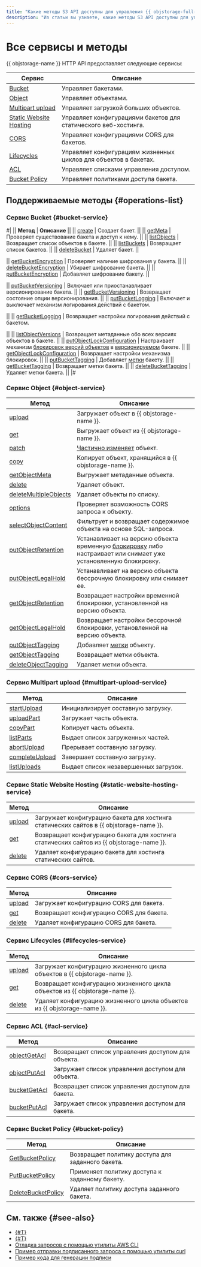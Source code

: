 ```yaml
---
title: "Какие методы S3 API доступны для управления {{ objstorage-full-name }}"
description: "Из статьи вы узнаете, какие методы S3 API доступны для управления {{ objstorage-name }}."
---
```


# Все сервисы и методы

{{ objstorage-name }} HTTP API предоставляет следующие сервисы:

Сервис | Описание
-------|---------
[Bucket](bucket.md) | Управляет бакетами.
[Object](object.md) | Управляет объектами.
[Multipart upload](multipart.md) | Управляет загрузкой больших объектов.
[Static Website Hosting](hosting.md) | Управляет конфигурациями бакетов для статического веб-хостинга.
[CORS](cors.md) | Управляет конфигурациями CORS для бакетов.
[Lifecycles](lifecycles.md) | Управляет конфигурациям жизненных циклов для объектов в бакетах.
[ACL](acl.md) | Управляет списками управления доступом.
[Bucket Policy](policy.md) | Управляет политиками доступа бакета.

## Поддерживаемые методы {#operations-list}

### Сервис Bucket {#bucket-service}

#|
|| **Метод** | **Описание** ||
|| [create](bucket/create.md) | Создает бакет. ||
|| [getMeta](bucket/getmeta.md) | Проверяет существование бакета и доступ к нему. ||
|| [listObjects](bucket/listobjects.md) | Возвращает список объектов в бакете. ||
|| [listBuckets](bucket/list.md) | Возвращает список бакетов. ||
|| [deleteBucket](bucket/delete.md) | Удаляет бакет. ||


|| [getBucketEncryption](bucket/getbucketencryption.md) | Проверяет наличие шифрования у бакета. ||
|| [deleteBucketEncryption](bucket/deletebucketencryption.md) | Убирает шифрование бакета. ||
|| [putBucketEncryption](bucket/putbucketencryption.md) | Добавляет шифрование бакету. ||


|| [putBucketVersioning](bucket/putBucketVersioning.md) | Включает или приостанавливает версионирование бакета. ||
|| [getBucketVersioning](bucket/getBucketVersioning.md) | Возвращает состояние опции версионирования. ||
|| [putBucketLogging](bucket/putBucketLogging.md) | Включает и выключает механизм логирования действий с бакетом.


||
|| [getBucketLogging](bucket/getBucketLogging.md) | Возвращает настройки логирования действий с бакетом.


||
|| [listObjectVersions](bucket/listObjectVersions.md) | Возвращает метаданные обо всех версиях объектов в бакете. ||
|| [putObjectLockConfiguration](bucket/putobjectlockconfiguration.md) | Настраивает механизм [блокировок версий объектов](../../concepts/object-lock.md) в [версионируемом](../../concepts/versioning.md) бакете. ||
|| [getObjectLockConfiguration](bucket/getobjectlockconfiguration.md) | Возвращает настройки механизма блокировок. ||
|| [putBucketTagging](bucket/putbuckettagging.md) | Добавляет [метки](../../concepts/tags.md) бакету. ||
|| [getBucketTagging](bucket/getbuckettagging.md) | Возвращает метки бакета. ||
|| [deleteBucketTagging](bucket/deletebuckettagging.md) | Удаляет метки бакета. ||
|#

### Сервис Object {#object-service}

Метод | Описание
----- | -----
[upload](object/upload.md) | Загружает объект в {{ objstorage-name }}.
[get](object/get.md) | Выгружает объект из {{ objstorage-name }}.
[patch](object/patch.md) | [Частично изменяет](../../concepts/object-patch.md) объект.
[copy](object/copy.md) | Копирует объект, хранящийся в {{ objstorage-name }}.
[getObjectMeta](object/getobjectmeta.md) | Выгружает метаданные объекта.
[delete](object/delete.md) | Удаляет объект.
[deleteMultipleObjects](object/deletemultipleobjects.md) | Удаляет объекты по списку.
[options](object/options.md) | Проверяет возможность CORS запроса к объекту.
[selectObjectContent](object/select.md) | Фильтрует и возвращает содержимое объекта на основе SQL-запроса.
[putObjectRetention](object/putobjectretention.md) | Устанавливает на версию объекта временную [блокировку](../../concepts/object-lock.md) либо настраивает или снимает уже установленную блокировку.
[putObjectLegalHold](object/putobjectlegalhold.md) | Устанавливает на версию объекта бессрочную блокировку или снимает ее.
[getObjectRetention](object/getobjectretention.md) | Возвращает настройки временной блокировки, установленной на версию объекта.
[getObjectLegalHold](object/getobjectlegalhold.md) | Возвращает настройки бессрочной блокировки, установленной на версию объекта.
[putObjectTagging](object/putobjecttagging.md) | Добавляет [метки](../../concepts/tags.md) объекту.
[getObjectTagging](object/getobjecttagging.md) | Возвращает метки объекта.
[deleteObjectTagging](object/deleteobjecttagging.md) | Удаляет метки объекта.

### Сервис Multipart upload {#multipart-upload-service}

Метод | Описание
----- | -----
[startUpload](multipart/startupload.md) | Инициализирует составную загрузку.
[uploadPart](multipart/uploadpart.md) | Загружает часть объекта.
[copyPart](multipart/copypart.md) | Копирует часть объекта.
[listParts](multipart/listparts.md) | Выдает список загруженных частей.
[abortUpload](multipart/abortupload.md) | Прерывает составную загрузку.
[completeUpload](multipart/completeupload.md) | Завершает составную загрузку.
[listUploads](multipart/listuploads.md) | Выдает список незавершенных загрузок.

### Сервис Static Website Hosting {#static-website-hosting-service}

Метод | Описание
----- | -----
[upload](hosting/upload.md) | Загружает конфигурацию бакета для хостинга статических сайтов в {{ objstorage-name }}.
[get](hosting/get.md) | Возвращает конфигурацию бакета для хостинга статических сайтов из {{ objstorage-name }}.
[delete](hosting/delete.md) | Удаляет конфигурацию бакета для хостинга статических сайтов.

### Сервис CORS {#cors-service}

Метод | Описание
----- | -----
[upload](cors/upload.md) | Загружает конфигурацию CORS для бакета.
[get](cors/get.md) | Возвращает конфигурацию CORS для бакета.
[delete](cors/delete.md) | Удаляет конфигурацию CORS для бакета.

### Сервис Lifecycles {#lifecycles-service}

Метод | Описание
----- | -----
[upload](lifecycles/upload.md) | Загружает конфигурацию жизненного цикла объектов в {{ objstorage-name }}.
[get](lifecycles/get.md) | Возвращает конфигурацию жизненного цикла объектов из {{ objstorage-name }}.
[delete](lifecycles/delete.md) | Удаляет конфигурацию жизненного цикла объектов из {{ objstorage-name }}.

### Сервис ACL {#acl-service}

Метод | Описание
----- | -----
[objectGetAcl](acl/objectget.md) | Возвращает список управления доступом для объекта.
[objectPutAcl](acl/objectput.md) | Загружает список управления доступом для объекта.
[bucketGetAcl](acl/bucketget.md) | Возвращает список управления доступом для бакета.
[bucketPutAcl](acl/bucketput.md) | Загружает список управления доступом для бакета.

### Сервис Bucket Policy {#bucket-policy}

Метод | Описание
----- | -----
[GetBucketPolicy](policy/get.md) | Возвращает политику доступа для заданного бакета.
[PutBucketPolicy](policy/put.md) | Применяет политику доступа к заданному бакету.
[DeleteBucketPolicy](policy/delete.md) | Удаляет политику доступа заданного бакета.

## См. также {#see-also}
* [{#T}](../../s3/index.md)
* [{#T}](../../tools/index.md)
* [Отладка запросов с помощью утилиты AWS CLI](../signing-requests.md#debugging)
* [Пример отправки подписанного запроса с помощью утилиты curl](../../api-ref/authentication.md#s3-api-example)
* [Пример кода для генерации подписи](../../concepts/pre-signed-urls.md#code-examples)